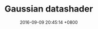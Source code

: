 ---
layout: ipython
title:  "Gaussian datashader"
date:   2016-09-09 20:45:14 +0800
categories: jekyll update
notebook: datashader
excerpt: Look at gaussian mixture density plots.
---